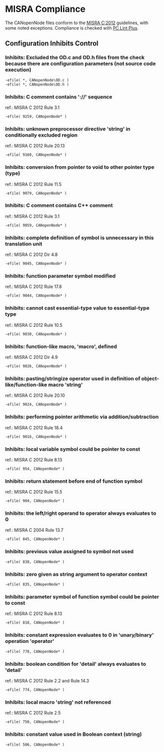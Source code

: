 # MISRA Compliance

The CANopenNode files conform to the [MISRA C:2012](https://www.misra.org.uk)
guidelines, with some noted exceptions. Compliance is checked with [PC Lint Plus](https://pclintplus.com/).


## Configuration Inhibits Control

### Inhibits: Excluded the OD.c and OD.h files from the check because there are configuration parameters (not source code execution)
```
-efile( *, CANopenNode\OD.c )
-efile( *, CANopenNode\OD.h )
```

### Inhibits: C comment contains '://' sequence
ref.: MISRA C 2012 Rule 3.1
```
-efile( 9259, CANopenNode* )
```

### Inhibits: unknown preprocessor directive 'string' in conditionally excluded region
ref.: MISRA C 2012 Rule 20.13
```
-efile( 9160, CANopenNode* )
```

### Inhibits: conversion from pointer to void to other pointer type (type)
ref.: MISRA C 2012 Rule 11.5
```
-efile( 9079, CANopenNode* )
```

### Inhibits: C comment contains C++ comment
ref.: MISRA C 2012 Rule 3.1
```
-efile( 9059, CANopenNode* )
```

### Inhibits: complete definition of symbol is unnecessary in this translation unit
ref.: MISRA C 2012 Dir 4.8
```
-efile( 9045, CANopenNode* )
```

### Inhibits: function parameter symbol modified
ref.: MISRA C 2012 Rule 17.8
```
-efile( 9044, CANopenNode* )
```

### Inhibits: cannot cast essential-type value to essential-type type
ref.: MISRA C 2012 Rule 10.5
```
-efile( 9030, CANopenNode* )
```

### Inhibits: function-like macro, 'macro', defined
ref.: MISRA C 2012 Dir 4.9
```
-efile( 9026, CANopenNode* )
```

### Inhibits: pasting/stringize operator used in definition of object-like/function-like macro 'string'
ref.: MISRA C 2012 Rule 20.10
```
-efile( 9024, CANopenNode* )
```

### Inhibits: performing pointer arithmetic via addition/subtraction
ref.: MISRA C 2012 Rule 18.4
```
-efile( 9016, CANopenNode* )
```

### Inhibits: local variable symbol could be pointer to const
ref.: MISRA C 2012 Rule 8.13
```
-efile( 954, CANopenNode* )
```

### Inhibits: return statement before end of function symbol
ref.: MISRA C 2012 Rule 15.5
```
-efile( 904, CANopenNode* )
```

### Inhibits: the left/right operand to operator always evaluates to 0
ref.: MISRA C 2004 Rule 13.7
```
-efile( 845, CANopenNode* )
```

### Inhibits: previous value assigned to symbol not used
```
-efile( 838, CANopenNode* )
```

### Inhibits: zero given as string argument to operator context
```
-efile( 835, CANopenNode* )
```

### Inhibits: parameter symbol of function symbol could be pointer to const
ref.: MISRA C 2012 Rule 8.13
```
-efile( 818, CANopenNode* )
```

### Inhibits: constant expression evaluates to 0 in 'unary/binary' operation 'operator'
```
-efile( 778, CANopenNode* )
```

### Inhibits: boolean condition for 'detail' always evaluates to 'detail'
ref.: MISRA C 2012 Rule 2.2 and Rule 14.3
```
-efile( 774, CANopenNode* )
```

### Inhibits: local macro 'string' not referenced
ref.:  MISRA C 2012 Rule 2.5
```
-efile( 750, CANopenNode* )
```

### Inhibits: constant value used in Boolean context (string)
```
-efile( 506, CANopenNode* )
```
